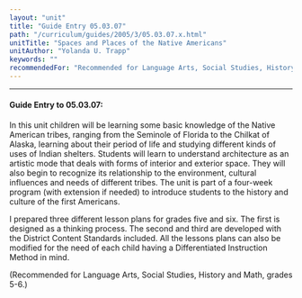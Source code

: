 ```yaml
---
layout: "unit"
title: "Guide Entry 05.03.07"
path: "/curriculum/guides/2005/3/05.03.07.x.html"
unitTitle: "Spaces and Places of the Native Americans"
unitAuthor: "Yolanda U. Trapp"
keywords: ""
recommendedFor: "Recommended for Language Arts, Social Studies, History and Math, grades 5-6."
---
```

<body>
<hr/>
 <h4>
  Guide Entry to 05.03.07:
 </h4>
 <p>
  In this unit children will be learning some basic knowledge of the Native American tribes, ranging from the Seminole of Florida to the Chilkat of Alaska, learning about their period of life and studying different kinds of uses of Indian shelters.  Students will learn to understand architecture as an artistic mode that deals with forms of interior and exterior space.  They will also begin to recognize its relationship to the environment, cultural influences and needs of different tribes. The unit is part of a four-week program (with extension if needed) to introduce students to the history and culture of the first Americans.
 </p>
<p>
  I prepared three different lesson plans for grades five and six.  The first is designed as a thinking process.  The second and third are developed with the District Content Standards included.  All the lessons plans can also be modified for the need of each child having a Differentiated Instruction Method in mind.
 </p>
<p>
  (Recommended for Language Arts, Social Studies, History and Math, grades 5-6.)
 </p>

</body>